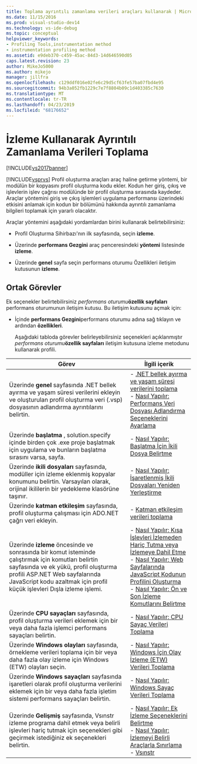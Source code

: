 ```yaml
---
title: Toplama ayrıntılı zamanlama verileri araçları kullanarak | Microsoft Docs
ms.date: 11/15/2016
ms.prod: visual-studio-dev14
ms.technology: vs-ide-debug
ms.topic: conceptual
helpviewer_keywords:
- Profiling Tools,instrumentation method
- instrumentation profiling method
ms.assetid: e9deb370-c459-45ac-84d3-14d646590d05
caps.latest.revision: 23
author: MikeJo5000
ms.author: mikejo
manager: jillfra
ms.openlocfilehash: c129ddf016e02fe6c29d5cf63fe57ba07fbd4e95
ms.sourcegitcommit: 94b3a052fb1229c7e7f8804b09c1d403385c7630
ms.translationtype: MT
ms.contentlocale: tr-TR
ms.lasthandoff: 04/23/2019
ms.locfileid: "68176652"
---
```

# <a name="collecting-detailed-timing-data-by-using-instrumentation"></a>İzleme Kullanarak Ayrıntılı Zamanlama Verileri Toplama
[!INCLUDE[vs2017banner](../includes/vs2017banner.md)]

[!INCLUDE[vsprvs](../includes/vsprvs-md.md)] Profil oluşturma araçları araç haline getirme yöntemi, bir modülün bir kopyasını profil oluşturma kodu ekler. Kodun her giriş, çıkış ve işlevlerin işlev çağrısı modülünde bir profil oluşturma sırasında kaydeder. Araçlar yöntemini giriş ve çıkış işlemleri uygulama performansı üzerindeki etkisini anlamak için kodun bir bölümünü hakkında ayrıntılı zamanlama bilgileri toplamak için yararlı olacaktır.  
  
 Araçlar yöntemini aşağıdaki yordamlardan birini kullanarak belirtebilirsiniz:  
  
- Profil Oluşturma Sihirbazı'nın ilk sayfasında, seçin **izleme**.  
  
- Üzerinde **performans Gezgini** araç penceresindeki **yöntemi** listesinde **izleme**.  
  
- Üzerinde **genel** sayfa seçin performans oturumu Özellikleri iletişim kutusunun **izleme**.  
  
## <a name="common-tasks"></a>Ortak Görevler  
 Ek seçenekler belirtebilirsiniz _performans oturumu_**özellik sayfaları** performans oturumunun iletişim kutusu. Bu iletişim kutusunu açmak için:  
  
- İçinde **performans Gezgini**performans oturumu adına sağ tıklayın ve ardından **özellikleri**.  
  
  Aşağıdaki tabloda görevler belirleyebilirsiniz seçenekleri açıklanmıştır _performans oturumu_**özellik sayfaları** iletişim kutusuna izleme metodunu kullanarak profili.  
  
|Görev|İlgili içerik|  
|----------|---------------------|  
|Üzerinde **genel** sayfasında .NET bellek ayırma ve yaşam süresi verilerini ekleyin ve oluşturulan profil oluşturma veri (.vsp) dosyasının adlandırma ayrıntılarını belirtin.|-   [.NET bellek ayırma ve yaşam süresi verilerini toplama](../profiling/collecting-dotnet-memory-allocation-and-lifetime-data.md)<br />-   [Nasıl Yapılır: Performans Veri Dosyası Adlandırma Seçeneklerini Ayarlama](../profiling/how-to-set-performance-data-file-name-options.md)|  
|Üzerinde **başlatma** , solution.specify içinde birden çok .exe proje başlatmak için uygulama ve bunların başlatma sırasını varsa, sayfa.|-   [Nasıl Yapılır: Başlatma İçin İkili Dosya Belirtme](../profiling/how-to-specify-the-binary-to-start.md)|  
|Üzerinde **ikili dosyaları** sayfasında, modüller için izleme eklenmiş kopyalar konumunu belirtin. Varsayılan olarak, orijinal ikililerin bir yedekleme klasörüne taşınır.|-   [Nasıl Yapılır: İşaretlenmiş İkili Dosyaları Yeniden Yerleştirme](../profiling/how-to-relocate-instrumented-binaries.md)|  
|Üzerinde **katman etkileşim** sayfasında, profil oluşturma çalışması için ADO.NET çağrı veri ekleyin.|-   [Katman etkileşim verileri toplama](../profiling/collecting-tier-interaction-data.md)|  
|Üzerinde **izleme** öncesinde ve sonrasında bir komut isteminde çalıştırmak için komutları belirtin sayfasında ve ek yükü, profil oluşturma profili ASP.NET Web sayfalarında JavaScript kodu azaltmak için profil küçük işlevleri Dışla izleme işlemi.|-   [Nasıl Yapılır: Kısa İşlevleri İzlemeden Hariç Tutma veya İzlemeye Dahil Etme](../profiling/how-to-exclude-or-include-short-functions-from-instrumentation.md)<br />-   [Nasıl Yapılır: Web Sayfalarında JavaScript Kodunun Profilini Oluşturma](../profiling/how-to-profile-javascript-code-in-web-pages.md)<br />-   [Nasıl Yapılır: Ön ve Son İzleme Komutlarını Belirtme](../profiling/how-to-specify-pre-and-post-instrument-commands.md)|  
|Üzerinde **CPU sayaçları** sayfasında, profil oluşturma verileri eklemek için bir veya daha fazla işlemci performans sayaçları belirtin.|-   [Nasıl Yapılır: CPU Sayaç Verileri Toplama](../profiling/how-to-collect-cpu-counter-data.md)|  
|Üzerinde **Windows olayları** sayfasında, örnekleme verileri toplama için bir veya daha fazla olay izleme için Windows (ETW) olayları seçin.|-   [Nasıl Yapılır: Windows İçin Olay İzleme (ETW) Verileri Toplama](../profiling/how-to-collect-event-tracing-for-windows-etw-data.md)|  
|Üzerinde **Windows sayaçları** sayfasında işaretleri olarak profil oluşturma verilerini eklemek için bir veya daha fazla işletim sistemi performans sayaçları belirtin.|-   [Nasıl Yapılır: Windows Sayaç Verileri Toplama](../profiling/how-to-collect-windows-counter-data.md)|  
|Üzerinde **Gelişmiş** sayfasında, Vsınstr izleme programa dahil etmek veya belirli işlevleri hariç tutmak için seçenekleri gibi geçirmek istediğiniz ek seçenekleri belirtin.|-   [Nasıl Yapılır: Ek İzleme Seçeneklerini Belirtme](../profiling/how-to-specify-additional-instrumentation-options.md)<br />-   [Nasıl Yapılır: İzlemeyi Belirli Araçlarla Sınırlama](../profiling/how-to-limit-instrumentation-to-specific-functions.md)<br />-   [Vsınstr](../profiling/vsinstr.md)|

